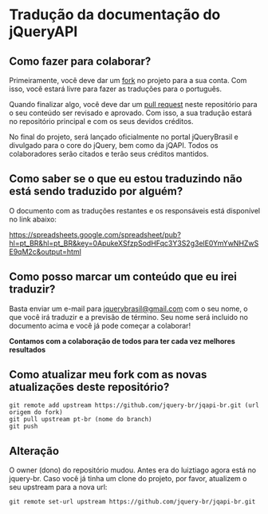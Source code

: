 # Tradução da documentação do jQueryAPI

## Como fazer para colaborar?

Primeiramente, você deve dar um [fork](http://help.github.com/fork-a-repo/) no projeto para a sua conta. Com isso, você estará livre para fazer as traduções para o português.

Quando finalizar algo, você deve dar um [pull request](http://help.github.com/pull-requests/) neste repositório para o seu conteúdo ser revisado e aprovado. Com isso, a sua tradução estará no repositório principal e com os seus devidos créditos.

No final do projeto, será lançado oficialmente no portal jQueryBrasil e divulgado para o core do jQuery, bem como da jQAPI. Todos os colaboradores serão citados e terão seus créditos mantidos.

## Como saber se o que eu estou traduzindo não está sendo traduzido por alguém?

O documento com as traduções restantes e os responsáveis está disponível no link abaixo:

https://spreadsheets.google.com/spreadsheet/pub?hl=pt_BR&hl=pt_BR&key=0ApukeXSfzpSodHFqc3Y3S2g3elE0YmYwNHZwSE9qM2c&output=html

## Como posso marcar um conteúdo que eu irei traduzir?

Basta enviar um e-mail para jquerybrasil@gmail.com com o seu nome, o que você irá traduzir e a previsão de término. Seu nome será incluido no documento acima e você já pode começar a colaborar!

**Contamos com a colaboração de todos para ter cada vez melhores resultados**

## Como atualizar meu fork com as novas atualizações deste repositório?

    git remote add upstream https://github.com/jquery-br/jqapi-br.git (url origem do fork)
    git pull upstream pt-br (nome do branch)
    git push

## Alteração

O owner (dono) do repositório mudou. Antes era do luiztiago agora está no jquery-br. Caso você já tinha um clone do projeto, por favor, atualizem o seu upstream para a nova url:

    git remote set-url upstream https://github.com/jquery-br/jqapi-br.git
